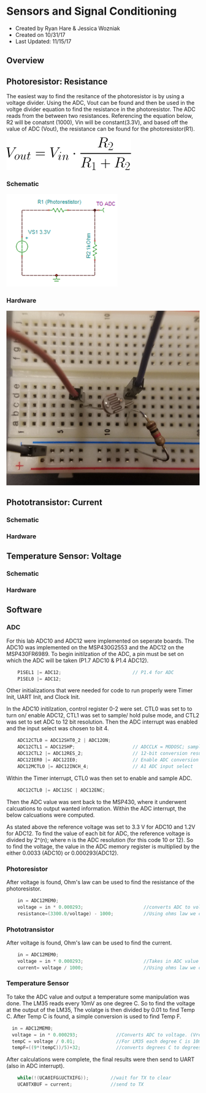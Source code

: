 # Sensors and Signal Conditioning
* Created by Ryan Hare & Jessica Wozniak
* Created on 10/31/17
* Last Updated: 11/15/17

## Overview 

## Photoresistor: Resistance
The easiest way to find the resitance of the photoresistor is by using a voltage divider. Using the ADC, Vout can be found and then be used in the 
voltge divider equation to find the resistance in the photoresistor. The ADC reads from the between two resistances. Referencing the equation below, 
R2 will be conatsnt (1000), Vin will be constant(3.3V), and based off the value of ADC (Vout), the resistance can be found for the photoresistor(R1). 


![Alt Text](https://github.com/RU09342/lab-5-sensing-the-world-around-you-sensor-squad/blob/master/Photos/Voltage%20Divider.png)

### Schematic 


![Alt Text](https://github.com/RU09342/lab-5-sensing-the-world-around-you-sensor-squad/blob/master/Photos/Photoresistor.PNG)
### Hardware


![Alt Text](https://github.com/RU09342/lab-5-sensing-the-world-around-you-sensor-squad/blob/master/Photos/photoresistor.jpg) 

## Phototransistor: Current 
### Schematic 
### Hardware

## Temperature Sensor: Voltage
### Schematic 
### Hardware

## Software

### ADC
For this lab ADC10 and ADC12 were implemented on seperate boards. The ADC10 was implemented on the MSP430G2553 and the ADC12 on the MSP430FR6989. 
To begin initilzation of the ADC, a pin must be set on which the ADC will be taken (P1.7 ADC10 & P1.4 ADC12).
```C
    P1SEL1 |= ADC12;                          // P1.4 for ADC
    P1SEL0 |= ADC12;
```
Other initializations that were needed for code to run properly were Timer Init, UART Init, and Clock Init.


In the ADC10 initilzation, control register 0-2 were set. CTL0 was set to to turn on/ enable ADC12, CTL1 was set to sample/ hold pulse mode, and 
CTL2 was set to set ADC to 12 bit resolution. Then the ADC interrupt was enabled and the input select was chosen to bit 4.
```C
    ADC12CTL0 = ADC12SHT0_2 | ADC12ON;	       	
    ADC12CTL1 = ADC12SHP;                     // ADCCLK = MODOSC; sampling timer
    ADC12CTL2 |= ADC12RES_2;                  // 12-bit conversion results
    ADC12IER0 |= ADC12IE0;                    // Enable ADC conversion complete interrupt
    ADC12MCTL0 |= ADC12INCH_4;                // A1 ADC input select
```
Within the Timer interrupt, CTL0 was then set to enable and sample ADC.
```C
	ADC12CTL0 |= ADC12SC | ADC12ENC;
```
Then the ADC value was sent back to the MSP430, where it underwent calcuations to output wanted information. Within the ADC interrupt, 
the below calcuations were computed. 

As stated above the reference voltage was set to 3.3 V for ADC10 and 1.2V for ADC12. To find the value of each bit for ADC, 
the reference voltage is divided by 2^(n); where n is the ADC resolution (for this code 10 or 12). So to find the voltage, the value in the 
ADC memory register is multiplied by the either 0.0033 (ADC10) or 0.000293(ADC12). 

### Photoresistor
After voltage is found, Ohm's law can be used to find the resistance of the photoresistor.
```C
    in = ADC12MEM0;
    voltage = in * 0.000293;                      //converts ADC to voltage
    resistance=(3300.0/voltage) - 1000;           //Using ohms law we can find resistance
```
### Phototransistor
After voltage is found, Ohm's law can be used to find the current.
```C
    in = ADC12MEM0;
    voltage = in * 0.000293;                      //Takes in ADC value and converts it to voltage
    current= voltage / 1000;                      //Using ohms law we can find current
```
### Temperature Sensor
To take the ADC value and output a temperature some manipulation was done. The LM35 reads every 10mV as one degree C. So to find the voltage at the output of the LM35, The volatge is then divided by 0.01 to find Temp C. After Temp C is found, a simple conversion is used to find Temp F. 
```C
  in = ADC12MEM0;
  voltage = in * 0.000293;              //Converts ADC to voltage. (Vref/2^12) = 0.000293 * ADC = voltage
  tempC = voltage / 0.01;               //For LM35 each degree C is 10mv (0.01V)
  tempF=((9*(tempC))/5)+32;             //converts degrees C to degrees F
```
After calculations were complete, the final results were then send to UART (also in ADC interrupt).
```C
    while(!(UCA0IFG&UCTXIFG));        //wait for TX to clear
    UCA0TXBUF = current;              //send to TX
```